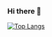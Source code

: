 ### Hi there 👋

[![Top Langs](https://github-readme-stats.vercel.app/api/top-langs/?username=Camilo2102&layout=donut)](https://github.com/Camilo2102/github-readme-stats)
<!--
**Camilo2102/Camilo2102** is a ✨ _special_ ✨ repository because its `README.md` (this file) appears on your GitHub profile.

Here are some ideas to get you started:

- 🔭 I’m currently working on ...
- 🌱 I’m currently learning ...
- 👯 I’m looking to collaborate on ...
- 🤔 I’m looking for help with ...
- 💬 Ask me about ...
- 📫 How to reach me: ...
- 😄 Pronouns: ...
- ⚡ Fun fact: ...
-->
